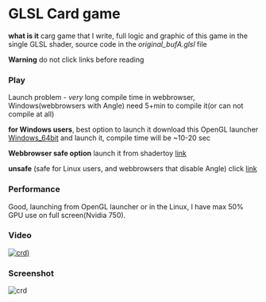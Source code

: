 # GLSL Card game
**what is it** carg game that I write, full logic and graphic of this game in the single GLSL shader, source code in the *original_bufA.glsl* file

**Warning** do not click links before reading

### Play

Launch problem - *very* long compile time in webbrowser, Windows(webbrowsers with Angle) need 5+min to compile it(or can not compile at all)

**for Windows users**, best option to launch it download this OpenGL launcher [Windows_64bit](https://danilw.github.io/card-game-GLSL/win_64.zip) and launch it, compile time will be ~10-20 sec

**Webbrowser safe option** launch it from shadertoy [link](https://www.shadertoy.com/view/4lKBWh)

**unsafe** (safe for Linux users, and webbrowsers that disable Angle) click [link](https://danilw.github.io/card-game-GLSL/wasm_def/glsl_v2.html)

### Performance

Good, launching from OpenGL launcher or in the Linux, I have max 50% GPU use on full screen(Nvidia 750).

### Video
[![crd](https://danilw.github.io/card-game-GLSL/yt.png))](https://youtu.be/xMTVUL1_10M)

### Screenshot
![crd](https://danilw.github.io/card-game-GLSL/scr.png)
